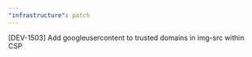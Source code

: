 ```yaml
---
"infrastructure": patch
---
```


[DEV-1503] Add googleusercontent to trusted domains in img-src within CSP
